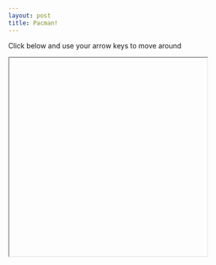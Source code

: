 ```yaml
---
layout: post
title: Pacman!
---
```


Click below and use your arrow keys to move around

<iframe data-src='/p5/first' style='height: 400px; width: 400px'></iframe>
